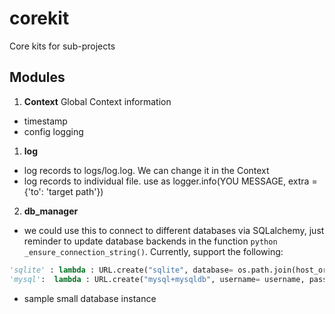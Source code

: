 # corekit
Core kits for sub-projects

## Modules
1. **Context**
Global Context information
- timestamp
- config logging

1. **log**

- log records to logs/log.log. We can change it in the Context
- log records to individual file. use as logger.info(YOU MESSAGE, extra = {'to': 'target path'})

2. **db_manager**
- we could use this to connect to different databases via SQLalchemy, just reminder to update database backends in the function ```python _ensure_connection_string()```. Currently, support the following:
```python
'sqlite' : lambda : URL.create("sqlite", database= os.path.join(host_or_path, database)),
'mysql':  lambda : URL.create("mysql+mysqldb", username= username, password = password, host = host_or_path, port = port, database= database) 
```

- sample small database instance
